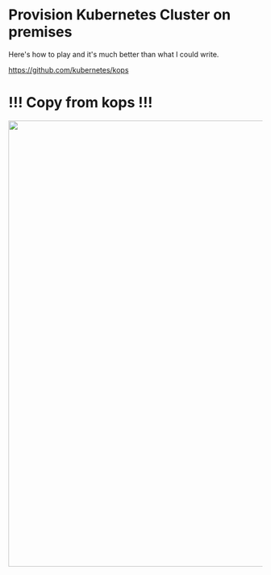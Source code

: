 # Provision Kubernetes Cluster on premises

Here's how to play and it's much better than what I could write. 

https://github.com/kubernetes/kops


# !!! Copy from kops !!!
<p align="center">
  <a href="https://asciinema.org/a/97298">
  <img src="https://asciinema.org/a/97298.png" width="885"></image>
  </a>
</p> 